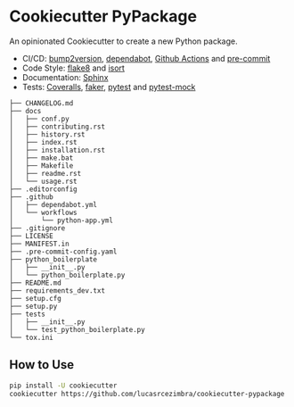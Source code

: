 # Cookiecutter PyPackage


An opinionated Cookiecutter to create a new Python package.

- CI/CD: [bump2version](https://github.com/c4urself/bump2version), [dependabot](https://github.com/dependabot), [Github Actions](https://github.com/features/actions) and [pre-commit](https://github.com/pre-commit/pre-commit)
- Code Style: [flake8](https://github.com/PyCQA/flake8) and [isort](https://github.com/timothycrosley/isort)
- Documentation: [Sphinx](https://github.com/sphinx-doc/sphinx)
- Tests: [Coveralls](https://coveralls.io/), [faker](https://github.com/joke2k/faker), [pytest](https://github.com/pytest-dev/pytest) and [pytest-mock](https://github.com/pytest-dev/pytest-mock/)


```
├── CHANGELOG.md
├── docs
│   ├── conf.py
│   ├── contributing.rst
│   ├── history.rst
│   ├── index.rst
│   ├── installation.rst
│   ├── make.bat
│   ├── Makefile
│   ├── readme.rst
│   └── usage.rst
├── .editorconfig
├── .github
│   ├── dependabot.yml
│   └── workflows
│       └── python-app.yml
├── .gitignore
├── LICENSE
├── MANIFEST.in
├── .pre-commit-config.yaml
├── python_boilerplate
│   ├── __init__.py
│   └── python_boilerplate.py
├── README.md
├── requirements_dev.txt
├── setup.cfg
├── setup.py
├── tests
│   ├── __init__.py
│   └── test_python_boilerplate.py
└── tox.ini
```


## How to Use

```bash
pip install -U cookiecutter
cookiecutter https://github.com/lucasrcezimbra/cookiecutter-pypackage
```
